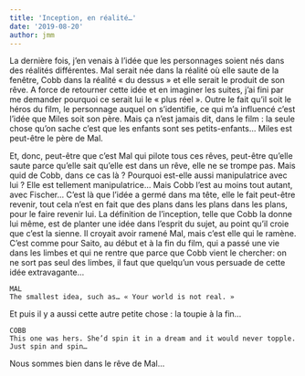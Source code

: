```yaml
---
title: 'Inception, en réalité…'
date: '2019-08-20'
author: jmm
---
```


La dernière fois, j’en venais à l’idée que les personnages soient nés dans des réalités différentes. Mal serait née dans la réalité où elle saute de la fenêtre, Cobb dans la réalité « du dessus » et elle serait le produit de son rêve. A force de retourner cette idée et en imaginer les suites, j’ai fini par me demander pourquoi ce serait lui le « plus réel ». Outre le fait qu’il soit le héros du film, le personnage auquel on s’identifie, ce qui m’a influencé c’est l’idée que Miles soit son père. Mais ça n’est jamais dit, dans le film : la seule chose qu’on sache c’est que les enfants sont ses petits-enfants… Miles est peut-être le père de Mal.

Et, donc, peut-être que c’est Mal qui pilote tous ces rêves, peut-être qu’elle saute parce qu’elle sait qu’elle est dans un rêve, elle ne se trompe pas. Mais quid de Cobb, dans ce cas là ? Pourquoi est-elle aussi manipulatrice avec lui ? Elle est tellement manipulatrice… Mais Cobb l’est au moins tout autant, avec Fischer… C’est là que l’idée a germé dans ma tête, elle le fait peut-être revenir, tout cela n’est en fait que des plans dans les plans dans les plans, pour le faire revenir lui. La définition de l’inception, telle que Cobb la donne lui même, est de planter une idée dans l’esprit du sujet, au point qu’il croie que c’est la sienne. Il croyait avoir ramené Mal, mais c’est elle qui le ramène. C’est comme pour Saito, au début et à la fin du film, qui a passé une vie dans les limbes et qui ne rentre que parce que Cobb vient le chercher: on ne sort pas seul des limbes, il faut que quelqu’un vous persuade de cette idée extravagante…

```
MAL
The smallest idea, such as… « Your world is not real. »
```

Et puis il y a aussi cette autre petite chose : la toupie à la fin…

```
COBB
This one was hers. She’d spin it in a dream and it would never topple. Just spin and spin…
```

Nous sommes bien dans le rêve de Mal…

